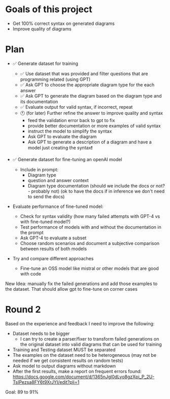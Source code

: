 # Goals of this project
- Get 100% correct syntax on generated diagrams
- Improve quality of diagrams

# Plan
- ✅ Generate dataset for training
  - ✅ Use dataset that was provided and filter questions that are programming related (using GPT)
  - ✅ Ask GPT to choose the appropriate diagram type for the each answer
  - ✅ Ask GPT to generate the diagram based on the diagram type and its documentation
  - ✅ Evaluate output for valid syntax, if incorrect, repeat
  - 🕚 (for later) Further refine the answer to improve quality and syntax
    - feed the validation error back to gpt to fix
    - provide better documentation or more examples of valid syntax
    - instruct the model to simplify the syntax
    - Ask GPT to evaluate the diagram
    - Ask GPT to generate a description of a diagram and have a model just creating the syntax❗
- ✅ Generate dataset for fine-tuning an openAI model
  - Include in prompt:
    - Diagram type
    - question and answer context
    - Diagram type documentation (should we include the docs or not? - probably not) (ok to have the docs if in inference we don't need to send the docs)
- Evaluate performance of fine-tuned model:
  - Check for syntax validity (how many failed attempts with GPT-4 vs with fine-tuned model?)
  - Test performance of models with and without the documentation in the prompt
  - Ask GPT-4 to evaluate a subset
  - Choose random scenarios and document a subjective comparison between results of both models

- Try and compare different approaches
  - Fine-tune an OSS model like mistral or other models that are good with code


New Idea: manually fix the failed generations and add those examples to the dataset. That should allow gpt to fine-tune on corner cases


# Round 2

Based on the experience and feedback I need to improve the following:
- Dataset needs to be bigger
  - I can try to create a parser/fixer to transform failed generations on the original dataset into valid diagrams that can be used for training
- Training and Testing dataset MUST be separated
- The examples on the dataset need to be heterogeneous (may not be needed if we get consistent results on random tests)
- Ask model to output diagrams without markdown
- After the first results, make a report on frequent errors found: https://docs.google.com/document/d/1365nJgl0dLyo8gzXpi_P_2U-TsIPezsa8FY6t9XrJYI/edit?pli=1

Goal: 89 to 91%
